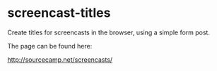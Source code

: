 # screencast-titles
Create titles for screencasts in the browser, using a simple form post.

The page can be found here:

http://sourcecamp.net/screencasts/
